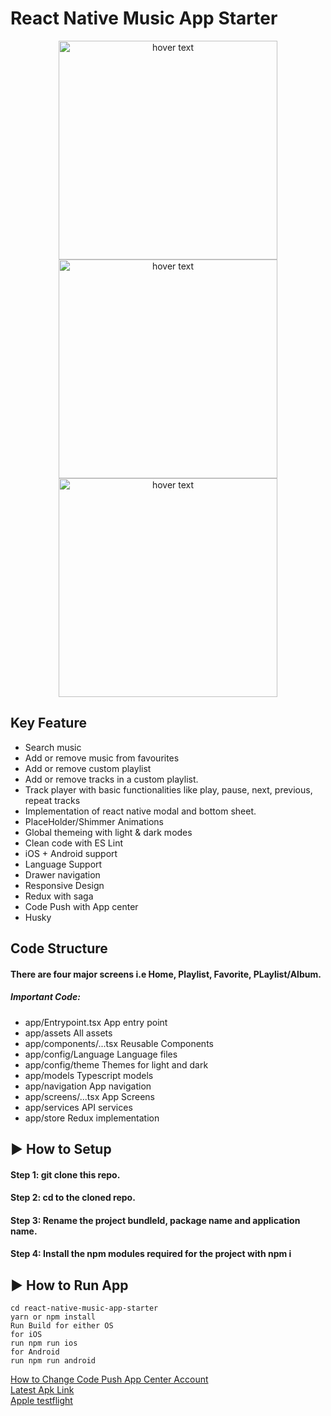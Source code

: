 # React Native Music App Starter

<p align="center">
<img src="https://user-images.githubusercontent.com/88474289/135262185-03170976-4cd0-4d4b-99bb-6178835010da.gif" width="350" title="hover text">
<img src="https://user-images.githubusercontent.com/88474289/135262366-b97df74d-6b31-4c45-babc-09bc3e01f25f.gif" width="350" title="hover text">
<img src="https://user-images.githubusercontent.com/88474289/135262429-a4c15a57-3f57-4aa3-817f-0ce50186490d.gif" width="350" title="hover text">
</p>


## Key Feature

 * Search music
 * Add or remove music from favourites
 * Add or remove custom playlist
 * Add or remove tracks in a custom playlist.
 * Track player with basic functionalities like play, pause, next, previous, repeat tracks
 * Implementation of react native modal and bottom sheet.
 * PlaceHolder/Shimmer Animations 
 * Global themeing with light & dark modes
 * Clean code with ES Lint
 * iOS + Android support
 * Language Support
 * Drawer navigation
 * Responsive Design 
 * Redux with saga 
 * Code Push with App center
 * Husky


## Code Structure

#### There are four major screens i.e Home, Playlist, Favorite, PLaylist/Album.
##### Important Code:
* app/Entrypoint.tsx App entry point 
* app/assets All assets
* app/components/...tsx Reusable Components
* app/config/Language Language files
* app/config/theme Themes for light and dark
* app/models Typescript models
* app/navigation App navigation
* app/screens/...tsx App Screens
* app/services API services
* app/store Redux implementation


## ▶ How to Setup

#### Step 1: git clone this repo.

#### Step 2: cd to the cloned repo.

#### Step 3: Rename the project bundleId, package name and application name.

#### Step 4: Install the npm modules required for the project with npm i

## ▶ How to Run App

```
cd react-native-music-app-starter
yarn or npm install
Run Build for either OS
for iOS
run npm run ios
for Android
run npm run android
```


[How to Change Code Push App Center Account](https://dev.to/karanpratapsingh/update-your-react-native-apps-seamlessly-using-microsoft-s-codepush-f61)
<br/>
[Latest Apk Link](https://drive.google.com/file/d/1i1IX-InBN46P4CwXWiWMp0zodTMMIzrS/view?usp=sharing)
<br/>
[Apple testflight](https://testflight.apple.com/join/MErwvuXB)


